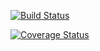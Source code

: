 [![Build Status](https://travis-ci.org/wesleyks/coverage-playground.svg?branch=master)](https://travis-ci.org/wesleyks/coverage-playground)

[![Coverage Status](https://coveralls.io/repos/github/wesleyks/coverage-playground/badge.svg?branch=master)](https://coveralls.io/github/wesleyks/coverage-playground?branch=master)

